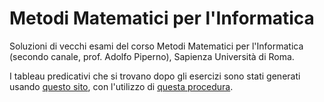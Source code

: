 # Metodi Matematici per l'Informatica

Soluzioni di vecchi esami del corso Metodi Matematici per l'Informatica (secondo canale, prof. Adolfo Piperno),
Sapienza Università di Roma.

I tableau predicativi che si trovano dopo gli esercizi sono stati generati usando
[questo sito](https://www.umsu.de/trees/), con l'utilizzo di
[questa procedura](https://en.wikipedia.org/wiki/Method_of_analytic_tableaux).
